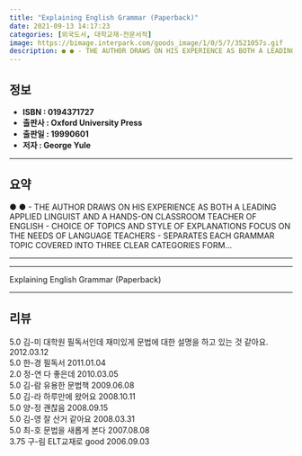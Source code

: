 ```yaml
---
title: "Explaining English Grammar (Paperback)"
date: 2021-09-13 14:17:23
categories: [외국도서, 대학교재-전문서적]
image: https://bimage.interpark.com/goods_image/1/0/5/7/3521057s.gif
description: ● ● - THE AUTHOR DRAWS ON HIS EXPERIENCE AS BOTH A LEADING APPLIED LINGUIST AND A HANDS-ON CLASSROOM TEACHER OF ENGLISH - CHOICE OF TOPICS AND STYLE OF EXPLAN
---
```


## **정보**

- **ISBN : 0194371727**
- **출판사 : Oxford University Press**
- **출판일 : 19990601**
- **저자 : George Yule**

------



## **요약**

●  ●  - THE AUTHOR DRAWS ON HIS EXPERIENCE AS BOTH A LEADING APPLIED LINGUIST AND A HANDS-ON CLASSROOM TEACHER OF ENGLISH - CHOICE OF TOPICS AND STYLE OF EXPLANATIONS FOCUS ON THE NEEDS OF LANGUAGE TEACHERS - SEPARATES EACH GRAMMAR TOPIC COVERED INTO THREE CLEAR CATEGORIES FORM... 

------



------


Explaining English Grammar (Paperback) 

------


## **리뷰** 

5.0 김-미 대학원 필독서인데 재미있게 문법에 대한 설명을 하고 있는 것 같아요. 2012.03.12 <br/>5.0 한-경 필독서 2011.01.04 <br/>2.0 정-연 다 좋은데 2010.03.05 <br/>5.0 김-람 유용한 문법책 2009.06.08 <br/>5.0 김-라 하루만에 왔어요 2008.10.11 <br/>5.0 양-정 괜찮음 2008.09.15 <br/>5.0 김-영 잘 산거 같아요 2008.03.31 <br/>5.0 최-호 문법을 새롭게 본다 2007.08.08 <br/>3.75 구-림 ELT교재로 good 2006.09.03 <br/>